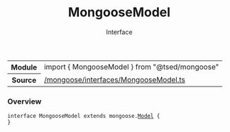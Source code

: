 
<header class="symbol-info-header"><h1 id="mongoosemodel">MongooseModel</h1><label class="symbol-info-type-label interface">Interface</label></header>
<!-- summary -->
<section class="symbol-info"><table class="is-full-width"><tbody><tr><th>Module</th><td><div class="lang-typescript"><span class="token keyword">import</span> { MongooseModel }&nbsp;<span class="token keyword">from</span>&nbsp;<span class="token string">"@tsed/mongoose"</span></div></td></tr><tr><th>Source</th><td><a href="https://github.com/Romakita/ts-express-decorators/blob/v4.8.1/src//mongoose/interfaces/MongooseModel.ts#L0-L0">/mongoose/interfaces/MongooseModel.ts</a></td></tr></tbody></table></section>
<!-- overview -->


### Overview


<pre><code class="typescript-lang "><span class="token keyword">interface</span> MongooseModel<T> <span class="token keyword">extends</span> mongoose.<a href="#api/mongoose/model"><span class="token">Model</span></a><T & mongoose.Document> <span class="token punctuation">{</span>
<span class="token punctuation">}</span></code></pre>


<!-- Parameters -->

<!-- Description -->

<!-- Members -->

